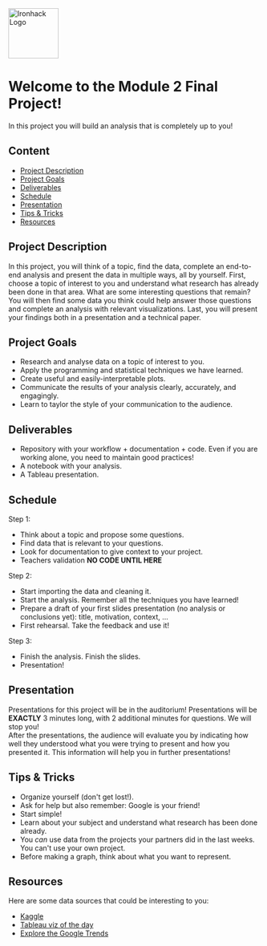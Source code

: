 <img src="https://bit.ly/2VnXWr2" alt="Ironhack Logo" width="100"/>

# Welcome to the Module 2 Final Project!
In this project you will build an analysis that is completely up to you!

## Content
- [Project Description](#project-description)
- [Project Goals](#project-goals)
- [Deliverables](#deliverables)
- [Schedule](#schedule)
- [Presentation](#presentation)
- [Tips & Tricks](#tips-&-tricks)
- [Resources](#resources)

<a name="project-description"></a>

## Project Description
In this project, you will think of a topic, find the data, complete an end-to-end analysis and present the data in multiple ways, all by yourself. First, choose a topic of interest to you and understand what research has already been done in that area. What are some interesting questions that remain? You will then find some data you think could help answer those questions and complete an analysis with relevant visualizations. Last, you will present your findings both in a presentation and a technical paper. 

<a name="project-goals"></a>

## Project Goals
* Research and analyse data on a topic of interest to you.
* Apply the programming and statistical techniques we have learned. 
* Create useful and easily-interpretable plots.
* Communicate the results of your analysis clearly, accurately, and engagingly. 
* Learn to taylor the style of your communication to the audience.

<a name="requirements"></a>


<a name="deliverables"></a>

## Deliverables
* Repository with your workflow + documentation + code. Even if you are working alone, you need to maintain good practices!
* A notebook with your analysis.
* A Tableau presentation.

<a name="schedule"></a>

## Schedule
Step 1:
* Think about a topic and propose some questions. 
* Find data that is relevant to your questions. 
* Look for documentation to give context to your project.
* Teachers validation 
**NO CODE UNTIL HERE**

Step 2:
* Start importing the data and cleaning it.
* Start the analysis. Remember all the techniques you have learned!
* Prepare a draft of your first slides presentation (no analysis or conclusions yet): title, motivation, context, ...
* First rehearsal. Take the feedback and use it!

Step 3:
* Finish the analysis. Finish the slides.
* Presentation!

<a name="presentation"></a>

## Presentation  
Presentations for this project will be in the auditorium! Presentations will be **EXACTLY** 3 minutes long, with 2 additional minutes for questions. We will stop you!  
After the presentations, the audience will evaluate you by indicating how well they understood what you were trying to present and how you presented it. This information will help you in further presentations!

<a name="tips-&-tricks"></a>

## Tips & Tricks
* Organize yourself (don't get lost!).
* Ask for help but also remember: Google is your friend!
* Start simple! 
* Learn about your subject and understand what research has been done already.
* You *can* use data from the projects your partners did in the last weeks. You can't use your own project.
* Before making a graph, think about what you want to represent.

<a name="resources"></a>

## Resources
Here are some data sources that could be interesting to you:
* [Kaggle](https://www.kaggle.com/datasets)
* [Tableau viz of the day](https://public.tableau.com/app/discover/viz-of-the-day)
* [Explore the Google Trends](https://trends.google.com/trends/)  
